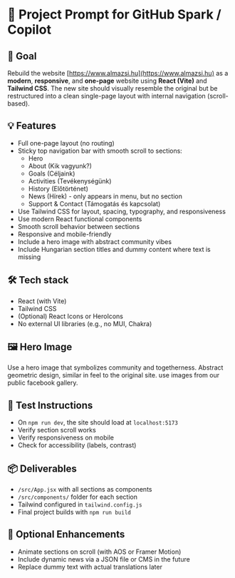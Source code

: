 # 🧠 Project Prompt for GitHub Spark / Copilot

## 🎯 Goal

Rebuild the website [https://www.almazsi.hu](https://www.almazsi.hu) as a **modern**, **responsive**, and **one-page** website using **React (Vite)** and **Tailwind CSS**. The new site should visually resemble the original but be restructured into a clean single-page layout with internal navigation (scroll-based).

## 💡 Features

- Full one-page layout (no routing)
- Sticky top navigation bar with smooth scroll to sections:
  - Hero
  - About (Kik vagyunk?)
  - Goals (Céljaink)
  - Activities (Tevékenységünk)
  - History (Előtörténet)
  - News (Hírek) - only appears in menu, but no section
  - Support & Contact (Támogatás és kapcsolat)
- Use Tailwind CSS for layout, spacing, typography, and responsiveness
- Use modern React functional components
- Smooth scroll behavior between sections
- Responsive and mobile-friendly
- Include a hero image with abstract community vibes
- Include Hungarian section titles and dummy content where text is missing

## 🛠️ Tech stack

- React (with Vite)
- Tailwind CSS
- (Optional) React Icons or HeroIcons
- No external UI libraries (e.g., no MUI, Chakra)

## 🖼️ Hero Image

Use a hero image that symbolizes community and togetherness. Abstract geometric design, similar in feel to the original site. use images from our public facebook gallery.

## 🧪 Test Instructions

- On `npm run dev`, the site should load at `localhost:5173`
- Verify section scroll works
- Verify responsiveness on mobile
- Check for accessibility (labels, contrast)

## 📦 Deliverables

- `/src/App.jsx` with all sections as components
- `/src/components/` folder for each section
- Tailwind configured in `tailwind.config.js`
- Final project builds with `npm run build`

## 📄 Optional Enhancements

- Animate sections on scroll (with AOS or Framer Motion)
- Include dynamic news via a JSON file or CMS in the future
- Replace dummy text with actual translations later

